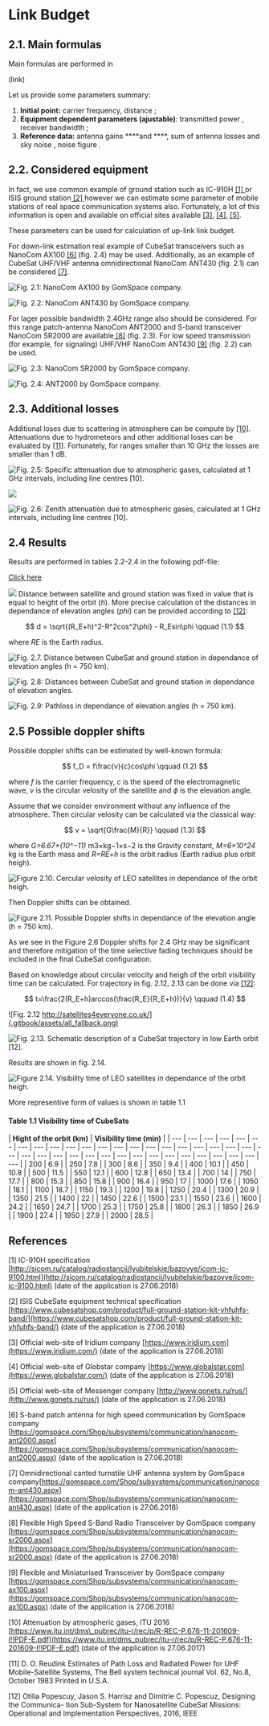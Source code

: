 # Link Budget

## 2.1. Main formulas

Main formulas are performed in 

\(link\)

Let us provide some parameters summary:

1. **Initial point:** carrier frequency, distance ;
2. **Equipment dependent parameters \(ajustable\)**: transmitted power , receiver bandwidth ;
3. **Reference data:** antenna gains  ****and ****, sum of antenna losses and sky noise , noise figure .

## 2.2. Considered equipment

In fact, we use common example of ground station such as IC-910H [\[1\] ](http://sicom.ru/catalog/radiostancii/lyubitelskie/bazovye/icom-ic-9100.html)or ISIS ground station[ \[2\] ](https://www.cubesatshop.com/product/full-ground-station-kit-vhfuhfs-band/)however we can estimate some parameter of mobile stations of real space communication systems also. Fortunately, a lot of this information is open and available on official sites available [\[3\]](https://www.iridium.com%20), [\[4\],](https://www.globalstar.com) [\[5\]](http://www.gonets.ru/rus/%20).

These parameters can be used for calculation of up-link link budget.

For down-link estimation real example of CubeSat transceivers such as NanoCom AX100 [\[6\]](https://gomspace.com/Shop/subsystems/communication/nanocom-ant2000.aspx) \(fig. 2.4\) may be used. Additionally, as an example of CubeSat UHF/VHF antenna omnidirectional NanoCom ANT430 \(fig. 2.1\) can be considered [\[7\]](https://gomspace.com/Shop/subsystems/communication/nanocom-ant430.aspx).

![Fig. 2.1: NanoCom AX100 by GomSpace company.](.gitbook/assets/antenna1.png)

![Fig. 2.2: NanoCom ANT430 by GomSpace company.](.gitbook/assets/transceiver.png)

For lager possible bandwidth 2.4GHz range also should be considered. For this range patch-antenna NanoCom ANT2000 and S-band transceiver NanoCom SR2000 are available[ \[8\]](https://gomspace.com/Shop/subsystems/communication/nanocom-sr2000.aspx) \(fig. 2.3\). For low speed transmission \(for example, for signaling\) UHF/VHF NanoCom ANT430 [\[9\]](https://gomspace.com/Shop/subsystems/communication/nanocom-ax100.aspx) \(fig. 2.2\) can be used.

![Fig. 2.3: NanoCom SR2000 by GomSpace company.](.gitbook/assets/transceiver2.png)

![Fig. 2.4: ANT2000 by GomSpace company.](.gitbook/assets/antenna2.png)





## 2.3. Additional losses

Additional loses due to scattering in atmosphere can be compute by [\[10\]](https://www.itu.int/dms_pubrec/itu-r/rec/p/R-REC-P.676-11-201609-I!!PDF-E.pdf). Attenuations due to hydrometeors and other additional loses can be evaluated by [\[11\]](https://ieeexplore.ieee.org/document/6769991/). Fortunately, for ranges smaller than 10 GHz the losses are smaller than 1 dB.

![Fig. 2.5:  Specific attenuation due to atmospheric gases, calculated at 1 GHz intervals, including line centres \[10\].](.gitbook/assets/atten1.png)

![](https://github.com/kirlf/cubesats/tree/4904a8c7c26549dc8a1a08a45237d264e5cc9806/assets/atten1.png)

![Fig.  2.6:  Zenith attenuation due to atmospheric gases, calculated at 1 GHz intervals, including line centres \[10\].](.gitbook/assets/atten2.png)

## 2.4 Results

Results are performed in tables 2.2-2.4 in the following pdf-file:

[Click here ](https://yadi.sk/i/SuZLOYhV3Qoy6o)

![](https://github.com/kirlf/cubesats/tree/4904a8c7c26549dc8a1a08a45237d264e5cc9806/assets/8.png) Distance between satellite and ground station was fixed in value that is equal to height of the orbit \(_h_\). More precise calculation of the distances in dependance of elevation angles \(_phi_\) can be provided according to [\[12\]](https://ieeexplore.ieee.org/document/7506756/):

$$
d = \sqrt{(R_E+h)^2-R^2cos^2\phi} - R_Esin\phi \qquad (1.1)
$$

 where _RE_ is the Earth radius.

![Fig. 2.7. Distance between CubeSat and ground station in dependance of elevation angles \(h = 750 km\).](.gitbook/assets/distance.png)



![Fig. 2.8: Distances between CubeSat and ground station in dependance of elevation angles.](.gitbook/assets/distance2.png)

  


![Fig. 2.9: Pathloss in dependance of elevation angles \(h = 750 km\).](.gitbook/assets/pathloss.png)

## 2.5 Possible doppler shifts 

 Possible doppler shifts can be estimated by well-known formula:

$$
f_D = f\frac{v}{c}cos\phi \qquad (1.2)
$$

 where _f_ is the carrier frequency, _c_ is the speed of the electromagnetic wave, _v_ is the circular velosity of the satellite and _ϕ_ is the elevation angle.

 Assume that we consider environment without any influence of the atmosphere. Then circular velosity can be calculated via the classical way:

$$
v = \sqrt{G\frac{M}{R}} \qquad (1.3)
$$

 where _G=6.67×\(10^−11\)_ m3×kg−1×s−2 is the Gravity constant, _M=6×10^24_ kg is the Earth mass and _R=RE+h_ is the orbit radius \(Earth radius plus orbit heigh\).

![Figure 2.10. Cercular velosity of LEO satellites in dependance of the orbit heigh.](.gitbook/assets/velosity.png)

  
Then Doppler shifts can be obtained.

![Figure 2.11. Possible Doppler shifts in dependance of the elevation angle \(h = 750 km\). ](.gitbook/assets/doppler.png)

As we see in the Figure 2.6 Doppler shifts for 2.4 GHz may be significant and therefore mitigation of the time selective fading techniques should be included in the final CubeSat configuration.

Based on knowledge about circular velocity and heigh of the orbit visibility time can be calculated. For trajectory in fig. 2.12, 2.13 can be done via [\[12\]](https://ieeexplore.ieee.org/document/7506756/):

$$
t=\frac{2(R_E+h)arccos(\frac{R_E}{R_E+h})}{v}
\qquad (1.4)
$$

![Fig. 2.12 http://satellites4everyone.co.uk/](.gitbook/assets/all_fallback.png)

  


![Fig. 2.13.  Schematic description of a CubeSat trajectory in low Earth orbit \[12\].](.gitbook/assets/cubetrraj.png)

Results are shown in fig. 2.14.

![Figure 2.14. Visibility time of LEO satellites in dependance of the orbit heigh.](.gitbook/assets/time.png)

More representive form of values is shown in table 1.1

#### Table 1.1 Visibility time of CubeSats

| **Hight of the orbit \(km\)** | **Visibility time \(min\)** |
| --- | --- | --- | --- | --- | --- | --- | --- | --- | --- | --- | --- | --- | --- | --- | --- | --- | --- | --- | --- | --- | --- | --- | --- | --- | --- | --- | --- | --- | --- | --- | --- | --- | --- | --- | --- | --- | --- |
| 200 | 6.9 |
| 250 | 7.8 |
| 300 | 8.6 |
| 350 | 9.4 |
| 400 | 10.1 |
| 450 | 10.8 |
| 500 | 11.5 |
| 550 | 12.1 |
| 600 | 12.8 |
| 650 | 13.4 |
| 700 | 14 |
| 750 | 17.7 |
| 800 | 15.3 |
| 850 | 15.8 |
| 900 | 16.4 |
| 950 | 17 |
| 1000 | 17.6 |
| 1050 | 18.1 |
| 1100 | 18.7 |
| 1150 | 19.3 |
| 1200 | 19.8 |
| 1250 | 20.4 |
| 1300 | 20.9 |
| 1350 | 21.5 |
| 1400 | 22 |
| 1450 | 22.6 |
| 1500 | 23.1 |
| 1550 | 23.6 |
| 1600 | 24.2 |
| 1650 | 24.7 |
| 1700 | 25.3 |
| 1750 | 25.8 |
| 1800 | 26.3 |
| 1850 | 26.9 |
| 1900 | 27.4 |
| 1950 | 27.9 |
| 2000 | 28.5 |



##  References

\[1\] IC-910H specification[ ](http://sicom.ru/catalog/radiostancii/lyubitelskie/bazovye/icom-ic-9100.html)                                       [http://sicom.ru/catalog/radiostancii/lyubitelskie/bazovye/icom-ic-9100.html](http://sicom.ru/catalog/radiostancii/lyubitelskie/bazovye/icom-ic-9100.html) \(date of the application is 27.06.2018\)

\[2\] ISIS CubeSate equipment technical specification                                                     [https://www.cubesatshop.com/product/full-ground-station-kit-vhfuhfs-band/](https://www.cubesatshop.com/product/full-ground-station-kit-vhfuhfs-band/) \(date of the application is 27.06.2018\)

\[3\] Official web-site of Iridium company                                                                                   [https://www.iridium.com](https://www.iridium.com/) \(date of the application is  27.06.2018\)

\[4\] Official web-site of Globstar company                                                                             [https://www.globalstar.com](https://www.globalstar.com/) \(date of the application is  27.06.2018\)

\[5\] Official web-site of Messenger company                                                                   [http://www.gonets.ru/rus/](http://www.gonets.ru/rus/) \(date of the application is  27.06.2018\)

\[6\] S-band patch antenna for high speed communication  by GomSpace company [https://gomspace.com/Shop/subsystems/communication/nanocom-ant2000.aspx](https://gomspace.com/Shop/subsystems/communication/nanocom-ant2000.aspx) \(date of the application is 27.06.2018\)

\[7\] Omnidirectional canted turnstile UHF antenna system by GomSpace company[https://gomspace.com/Shop/subsystems/communication/nanocom-ant430.aspx](https://gomspace.com/Shop/subsystems/communication/nanocom-ant430.aspx) \(date of the application is 27.06.2018\)

\[8\]  Flexible High Speed S-Band Radio Transceiver by GomSpace company [https://gomspace.com/Shop/subsystems/communication/nanocom-sr2000.aspx](https://gomspace.com/Shop/subsystems/communication/nanocom-sr2000.aspx) \(date of the application is  27.06.2018\)

\[9\] Flexible and Miniaturised Transceiver  by GomSpace company [https://gomspace.com/Shop/subsystems/communication/nanocom-ax100.aspx](https://gomspace.com/Shop/subsystems/communication/nanocom-ax100.aspx) \(date of the application is 27.06.2018\)

\[10\] Attenuation by atmospheric gases, ITU 2016                                         [https://www.itu.int/dms\_pubrec/itu-r/rec/p/R-REC-P.676-11-201609-I!!PDF-E.pdf](https://www.itu.int/dms_pubrec/itu-r/rec/p/R-REC-P.676-11-201609-I!!PDF-E.pdf) \(date of the application is 27.06.2017\)

 \[11\] D. O. Reudink Estimates of Path Loss and Radiated Power for UHF Mobile-Satellite Systems, The Bell system technical journal Vol. 62, No.8, October 1983 Printed in U.S.A.

\[12\] Otilia Popescuy, Jason S. Harrisz and Dimitrie C. Popescuz, Designing the Communica- tion Sub-System for Nanosatellite CubeSat Missions: Operational and Implementation Perspectives, 2016, IEEE  


